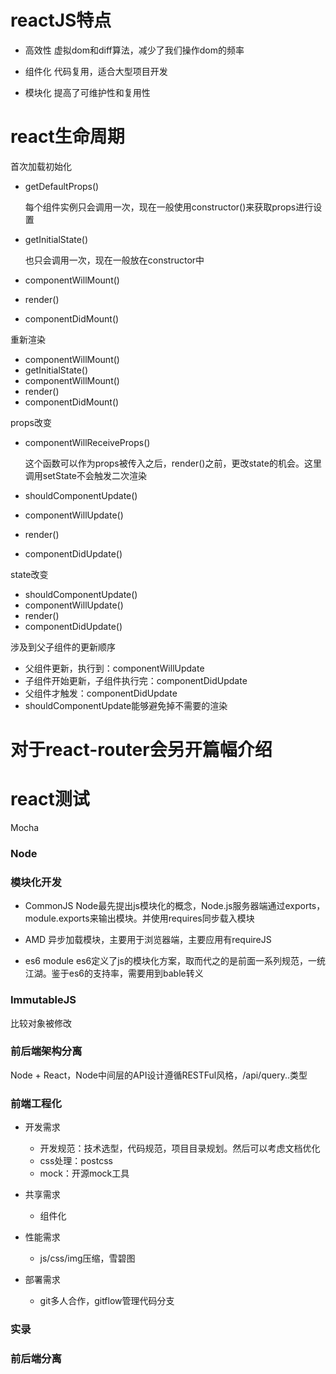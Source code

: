 # reactJS特点
- 高效性
  虚拟dom和diff算法，减少了我们操作dom的频率

- 组件化
  代码复用，适合大型项目开发

- 模块化
  提高了可维护性和复用性

# react生命周期

首次加载初始化
- getDefaultProps()
  
  每个组件实例只会调用一次，现在一般使用constructor()来获取props进行设置
- getInitialState() 
  
  也只会调用一次，现在一般放在constructor中
- componentWillMount()
- render()
- componentDidMount()

重新渲染
- componentWillMount()
- getInitialState()
- componentWillMount()
- render()
- componentDidMount()

props改变
- componentWillReceiveProps()

  这个函数可以作为props被传入之后，render()之前，更改state的机会。这里调用setState不会触发二次渲染
- shouldComponentUpdate()
- componentWillUpdate()
- render()
- componentDidUpdate()

state改变
- shouldComponentUpdate()
- componentWillUpdate()
- render()
- componentDidUpdate()

涉及到父子组件的更新顺序
- 父组件更新，执行到：componentWillUpdate
- 子组件开始更新，子组件执行完：componentDidUpdate
- 父组件才触发：componentDidUpdate
- shouldComponentUpdate能够避免掉不需要的渲染


# 对于react-router会另开篇幅介绍


# react测试
Mocha

### Node

### 模块化开发
- CommonJS
Node最先提出js模块化的概念，Node.js服务器端通过exports，module.exports来输出模块。并使用requires同步载入模块


- AMD
异步加载模块，主要用于浏览器端，主要应用有requireJS


- es6 module
es6定义了js的模块化方案，取而代之的是前面一系列规范，一统江湖。鉴于es6的支持率，需要用到bable转义


### ImmutableJS
比较对象被修改


### 前后端架构分离
Node + React，Node中间层的API设计遵循RESTFul风格，/api/query..类型


### 前端工程化
- 开发需求
  - 开发规范：技术选型，代码规范，项目目录规划。然后可以考虑文档优化
  - css处理：postcss
  - mock：开源mock工具

- 共享需求
  - 组件化

- 性能需求
  - js/css/img压缩，雪碧图

- 部署需求
  - git多人合作，gitflow管理代码分支


### 实录

### 前后端分离
